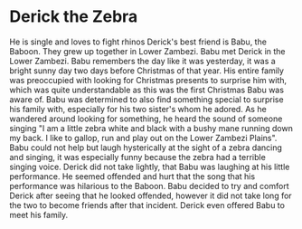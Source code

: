 # Derick the Zebra
He is single and loves to fight rhinos
Derick's best friend is Babu, the Baboon. They grew up together in Lower Zambezi.
Babu met Derick in the Lower Zambezi. Babu remembers the day like it was yesterday, it was a bright sunny day two days before Christmas of that year. His entire family was preoccupied with looking for Christmas presents to surprise him with, which was quite understandable as this was the first Christmas Babu was aware of. Babu was determined to also find something special to surprise his family with, especially for his two sister's whom he adored. As he wandered around looking for something, he heard the sound of someone singing "I am a little zebra white and black with a bushy mane running down my back. I like to gallop, run and play out on the Lower Zambezi Plains". Babu could not help but laugh hysterically at the sight of a zebra dancing and singing, it was especially funny because the zebra had a terrible singing voice. 
Derick did not take lightly, that Babu was laughing at his little performance. He seemed offended and hurt that the song that his performance was hilarious to the Baboon. Babu decided to try and comfort Derick after seeing that he looked offended, however it did not take long for the two to become friends after that incident. Derick even offered Babu to meet his family.